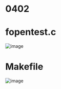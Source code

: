 # 0402

# fopentest.c
![image](https://github.com/sjl0430/Sysp/assets/162114254/ca9880f6-ae65-421a-824f-c99833ad83ae)

# Makefile
![image](https://github.com/sjl0430/Sysp/assets/162114254/d2fbf519-9901-4e79-ac9d-4fffe564945b)
